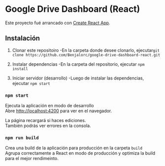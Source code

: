 # Google Drive Dashboard (React)

Este proyecto fué arrancado con [Create React App](https://github.com/facebook/create-react-app).

## Instalación

  1. Clonar este repositoiro
    -En la carpeta donde desee clonarlo, ejecutar`git clone https://github.com/Benjalorc/google-drive-dashboard-react.git`

  2. Instalar dependencias
    -En la carpeta del repositorio, ejecutar `npm install`
    
  3. Iniciar servidor (desarrollo)
    -Luego de instalar las dependencias, ejecutar `npm start`

### `npm start`

Ejecuta la aplicación en modo de desarrollo <br />
Abre [http://localhost:4200](http://localhost:4200) para ver en el navegador.

La página recargará si haces ediciones.<br />
También podrás ver errores en la consola.

### `npm run build`

Crea una build de la aplicación para producción en la carpeta `build` <br />
Agrupa correctamente a React en modo de producción y optimiza la build para el mejor rendimeinto.